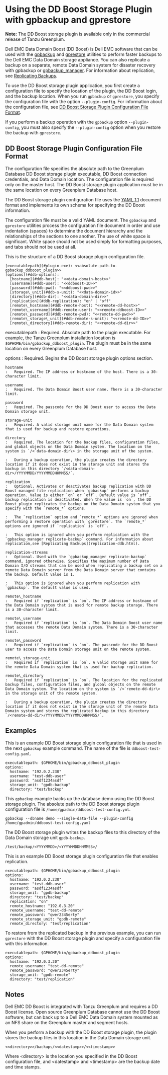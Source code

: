 # Using the DD Boost Storage Plugin with gpbackup and gprestore 

**Note:** The DD Boost storage plugin is available only in the commercial release of Tanzu Greenplum.

Dell EMC Data Domain Boost \(DD Boost\) is Dell EMC software that can be used with the [gpbackup](../../utility_guide/admin_utilities/gpbackup.html) and [gprestore](../../utility_guide/admin_utilities/gprestore.html) utilities to perform faster backups to the Dell EMC Data Domain storage appliance. You can also replicate a backup on a separate, remote Data Domain system for disaster recovery with gpbackup or [gpbackup\_manager](https://docs.vmware.com/en/VMware-Greenplum-Backup-and-Restore/1.29/greenplum-backup-and-restore/utility_guide-ref-gpbackup_manager.html). For information about replication, see [Replicating Backups](replication-ddb.html).

To use the DD Boost storage plugin application, you first create a configuration file to specify the location of the plugin, the DD Boost login, and the backup location. When you run `gpbackup` or `gprestore`, you specify the configuration file with the option `--plugin-config`. For information about the configuration file, see [DD Boost Storage Plugin Configuration File Format](#ddb-plugin-config).

If you perform a backup operation with the `gpbackup` option `--plugin-config`, you must also specify the `--plugin-config` option when you restore the backup with `gprestore`.

## DD Boost Storage Plugin Configuration File Format 

The configuration file specifies the absolute path to the Greenplum Database DD Boost storage plugin executable, DD Boost connection credentials, and Data Domain location. The configuration file is required only on the master host. The DD Boost storage plugin application must be in the same location on every Greenplum Database host.

The DD Boost storage plugin configuration file uses the [YAML 1.1](http://yaml.org/spec/1.1/) document format and implements its own schema for specifying the DD Boost information.

The configuration file must be a valid YAML document. The `gpbackup` and `gprestore` utilities process the configuration file document in order and use indentation \(spaces\) to determine the document hierarchy and the relationships of the sections to one another. The use of white space is significant. White space should not be used simply for formatting purposes, and tabs should not be used at all.

This is the structure of a DD Boost storage plugin configuration file.

```
[executablepath](#plugin-exe): <<absolute-path-to-gpbackup_ddboost_plugin>>
[options](#ddb-options): 
  [hostname](#ddb-host): "<<data-domain-host>>"
  [username](#ddb-user): "<<ddboost-ID>>"
  [password](#ddb-pwd): "<<ddboost-pwd>>"
  [storage\_unit](#ddb-s-unit): "<<data-domain-id>>"
  [directory](#ddb-dir): "<<data-domain-dir>>"
  [replication](#ddb-replication): "on" | "off"
  [remote\_hostname](#ddb-remote-host): "<<remote-dd-host>>"
  [remote\_username](#ddb-remote-user): "<<remote-ddboost-ID>>"
  [remote\_password](#ddb-remote-pwd): "<<remote-dd-pwd>>"
  [remote\_storage\_unit](#ddb-remote-s-unit): "<<remote-dd-ID>>"
  [remote\_directory](#ddb-remote-dir): "<<remote-dd-dir>>"
```

executablepath
:   Required. Absolute path to the plugin executable. For example, the Tanzu Greenplum installation location is `$GPHOME/bin/gpbackup_ddboost_plugin`. The plugin must be in the same location on every Greenplum Database host.

options
:   Required. Begins the DD Boost storage plugin options section.

    hostname
    :   Required. The IP address or hostname of the host. There is a 30-character limit.

    username
    :   Required. The Data Domain Boost user name. There is a 30-character limit.

    password
    :   Required. The passcode for the DD Boost user to access the Data Domain storage unit.

    storage-unit
    :   Required. A valid storage unit name for the Data Domain system that is used for backup and restore operations.

    directory
    :   Required. The location for the backup files, configuration files, and global objects on the Data Domain system. The location on the system is `/<`data-domain-dir\> in the storage unit of the system.

    :   During a backup operation, the plugin creates the directory location if it does not exist in the storage unit and stores the backup in this directory `/<data-domain-dir>/YYYYMMDD/YYYYMMDDHHMMSS/`.

    replication
    :   Optional. Activates or deactivates backup replication with DD Boost managed file replication when `gpbackup` performs a backup operation. Value is either `on` or `off`. Default value is `off`, backup replication is deactivated. When the value is `on`, the DD Boost plugin replicates the backup on the Data Domain system that you specify with the `remote_*` options.

    :   The `replication` option and `remote_*` options are ignored when performing a restore operation with `gprestore`. The `remote_*` options are ignored if `replication` is `off`.

    :   This option is ignored when you perform replication with the `gpbackup_manager replicate-backup` command. For information about replication,see [Replicating Backups](replication-ddb.html).

    replication-streams
    :   Optional. Used with the `gpbackup_manager replicate-backup` command, ignored otherwise. Specifies the maximum number of Data Domain I/O streams that can be used when replicating a backup set on a remote Data Domain server from the Data Domain server that contains the backup. Default value is 1.

    :   This option is ignored when you perform replication with `gpbackup`. The default value is used.

    remote\_hostname
    :   Required if `replication` is `on`. The IP address or hostname of the Data Domain system that is used for remote backup storage. There is a 30-character limit.

    remote\_username
    :   Required if `replication` is `on`. The Data Domain Boost user name that accesses the remote Data Domain system. There is a 30-character limit.

    remote\_password
    :   Required if `replication` is `on`. The passcode for the DD Boost user to access the Data Domain storage unit on the remote system.

    remote\_storage-unit
    :   Required if `replication` is `on`. A valid storage unit name for the remote Data Domain system that is used for backup replication.

    remote\_directory
    :   Required if `replication` is `on`. The location for the replicated backup files, configuration files, and global objects on the remote Data Domain system. The location on the system is `/<`remote-dd-dir\> in the storage unit of the remote system.

    :   During a backup operation, the plugin creates the directory location if it does not exist in the storage unit of the remote Data Domain system and stores the replicated backup in this directory `/<remote-dd-dir>/YYYYMMDD/YYYYMMDDHHMMSS/`.

## Examples 

This is an example DD Boost storage plugin configuration file that is used in the next `gpbackup` example command. The name of the file is `ddboost-test-config.yaml`.

```
executablepath: $GPHOME/bin/gpbackup_ddboost_plugin
options: 
  hostname: "192.0.2.230"
  username: "test-ddb-user"
  password: "asdf1234asdf"
  storage_unit: "gpdb-backup"
  directory: "test/backup"
```

This `gpbackup` example backs up the database demo using the DD Boost storage plugin. The absolute path to the DD Boost storage plugin configuration file is `/home/gpadmin/ddboost-test-config.yml`.

```
gpbackup --dbname demo --single-data-file --plugin-config /home/gpadmin/ddboost-test-config.yaml
```

The DD Boost storage plugin writes the backup files to this directory of the Data Domain storage unit `gpdb-backup`.

```
/test/backup/<YYYYMMDD>/<YYYYMMDDHHMMSS>/
```

This is an example DD Boost storage plugin configuration file that enables replication.

```
executablepath: $GPHOME/bin/gpbackup_ddboost_plugin
options:
  hostname: "192.0.2.230"
  username: "test-ddb-user"
  password: "asdf1234asdf"
  storage_unit: "gpdb-backup"
  directory: "test/backup"
  replication: "on"
  remote_hostname: "192.0.3.20"
  remote_username: "test-dd-remote"
  remote_password: "qwer2345erty"
  remote_storage_unit: "gpdb-remote"
  remote_directory: "test/replication"
```

To restore from the replicated backup in the previous example, you can run `gprestore` with the DD Boost storage plugin and specify a configuration file with this information.

```
executablepath: $GPHOME/bin/gpbackup_ddboost_plugin
options:
  hostname: "192.0.3.20"
  remote_username: "test-dd-remote"
  remote_password: "qwer2345erty"
  storage_unit: "gpdb-remote"
  directory: "test/replication"
```

## Notes 

Dell EMC DD Boost is integrated with Tanzu Greenplum and requires a DD Boost license. Open source Greenplum Database cannot use the DD Boost software, but can back up to a Dell EMC Data Domain system mounted as an NFS share on the Greenplum master and segment hosts.

When you perform a backup with the DD Boost storage plugin, the plugin stores the backup files in this location in the Data Domain storage unit.

```
<<directory>>/backups/<<datestamp>>/<<timestamp>>
```

Where <directory\> is the location you specified in the DD Boost configuration file, and <datestamp\> and <timestamp\> are the backup date and time stamps.

